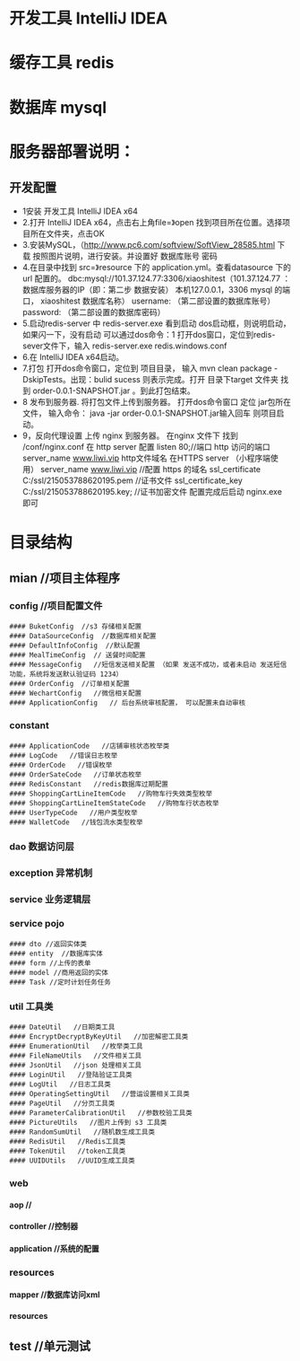 # 开发工具 IntelliJ IDEA
# 缓存工具 redis
# 数据库 mysql
# 服务器部署说明：
  ## 开发配置 
  - 1安装 开发工具 IntelliJ IDEA  x64
   - 2.打开 IntelliJ IDEA  x64，点击右上角file=》open  找到项目所在位置。选择项目所在文件夹，点击OK 
   - 3.安装MySQL，（http://www.pc6.com/softview/SoftView_28585.html 下载 按照图片说明，进行安装。并设置好 数据库账号 密码
   - 4.在目录中找到 src=》resource 下的 application.yml。查看datasource 下的url 配置的。
   dbc:mysql://101.37.124.77:3306/xiaoshitest（101.37.124.77 ：数据库服务器的IP（即：第二步 数据安装） 本机127.0.0.1，3306 mysql 的端口，      xiaoshitest 数据库名称）
     username: （第二部设置的数据库账号）
     password: （第二部设置的数据库密码）
   - 5.启动redis-server 中 redis-server.exe 看到启动 dos启动框，则说明启动，如果闪一下，没有启动 可以通过dos命令：1 打开dos窗口，定位到redis-sever文件下，输入 redis-server.exe redis.windows.conf
   - 6.在 IntelliJ IDEA  x64启动。 
   - 7.打包 打开dos命令窗口，定位到 项目目录， 输入 mvn clean package -DskipTests。出现：bulid sucess 则表示完成。打开 目录下target 文件夹 找到 order-0.0.1-SNAPSHOT.jar 。到此打包结束。
   - 8 发布到服务器. 将打包文件上传到服务器。 打开dos命令窗口 定位 jar包所在文件， 输入命令： java -jar order-0.0.1-SNAPSHOT.jar输入回车
        则项目启动。
   - 9，反向代理设置 上传 nginx 到服务器。 在nginx 文件下 找到 /conf/nginx.conf
   在 http server
   配置
     listen       80;//端口   http 访问的端口
        server_name  www.liwi.vip  http文件域名
    在HTTPS server （小程序端使用）
    server_name www.liwi.vip  //配置 https 的域名
    ssl_certificate        C:/ssl/215053788620195.pem //证书文件
    ssl_certificate_key  C:/ssl/215053788620195.key;  //证书加密文件
  配置完成后启动 nginx.exe 即可

# 目录结构
  ## mian  //项目主体程序
   ### config  //项目配置文件
    #### BuketConfig  //s3 存储相关配置
    #### DataSourceConfig  //数据库相关配置
    #### DefaultInfoConfig  //默认配置
    #### MealTimeConfig  // 送餐时间配置
    #### MessageConfig   //短信发送相关配置 （如果 发送不成功，或者未启动 发送短信功能，系统将发送默认验证码 1234）
    #### OrderConfig  //订单相关配置
    #### WechartConfig   //微信相关配置
    #### ApplicationConfig   // 后台系统审核配置， 可以配置未自动审核
   ### constant 
    #### ApplicationCode   //店铺审核状态枚举类
    #### LogCode   //错误日志枚举
    #### OrderCode   //错误枚举
    #### OrderSateCode   //订单状态枚举
    #### RedisConstant   //redis数据库过期配置
    #### ShoppingCartLineItemCode   //购物车行失效类型枚举
    #### ShoppingCartLineItemStateCode   //购物车行状态枚举
    #### UserTypeCode   //用户类型枚举
    #### WalletCode   //钱包流水类型枚举
### dao 数据访问层     
### exception  异常机制
### service  业务逻辑层
### service  pojo
    #### dto //返回实体类 
    #### entity  //数据库实体
    #### form //上传的表单
    #### model //商用返回的实体 
    #### Task //定时计划任务任务
### util   工具类
    #### DateUtil   //日期类工具
    #### EncryptDecryptByKeyUtil   //加密解密工具类
    #### EnumerationUtil   //枚举类工具
    #### FileNameUtils   //文件相关工具
    #### JsonUtil   //json 处理相关工具
    #### LoginUtil   //登陆验证工具类
    #### LogUtil   //日志工具类
    #### OperatingSettingUtil   //营运设置相关工具类
    #### PageUtil   //分页工具类
    #### ParameterCalibrationUtil   //参数校验工具类
    #### PictureUtils   //图片上传到 s3 工具类
    #### RandomSumUtil   //随机数生成工具类
    #### RedisUtil   //Redis工具类
    #### TokenUtil   //token工具类
    #### UUIDUtils   //UUID生成工具类
### web   
  #### aop   //
  #### controller   //控制器
  #### application   //系统的配置
### resources
  #### mapper //数据库访问xml
  #### resources
## test  //单元测试

